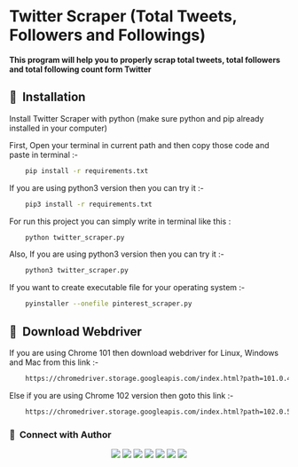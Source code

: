 
# **Twitter Scraper (Total Tweets, Followers and Followings)**

**This program will help you to properly scrap total tweets, total followers and total following count form Twitter**


## :link: &nbsp;Installation

Install Twitter Scraper with python (make sure python and pip already installed in your computer)

First, Open your terminal in current path and then copy those code and paste in terminal :-
```bash
    pip install -r requirements.txt
```
If you are using python3 version then you can try it :-
```bash
    pip3 install -r requirements.txt
```
For run this project you can simply write in terminal like this :
```bash
    python twitter_scraper.py
```
Also, If you are using python3 version then you can try it :-
```bash
    python3 twitter_scraper.py
```
If you want to create executable file for your operating system :-
```bash
    pyinstaller --onefile pinterest_scraper.py
```

## :link: &nbsp;Download Webdriver
If you are using Chrome 101 then download webdriver for Linux, Windows and Mac from this link :-
```bash
    https://chromedriver.storage.googleapis.com/index.html?path=101.0.4951.41/
```
Else if you are using Chrome 102 version then goto this link :-
```bash
    https://chromedriver.storage.googleapis.com/index.html?path=102.0.5005.27/
```
### :link: &nbsp;Connect with Author

<p align="center">
<a href="https://www.buymeacoffee.com/mdminhaz2003"><img src="https://img.shields.io/badge/-Buy me a coffee-000000?style=for-the-badge&logo=buymeacoffee&logoColor=yellow"/></a>
<a href="https://www.youtube.com/easycoding2021/"><img src="https://img.shields.io/badge/-Easy Coding-FF0000?style=for-the-badge&logo=YouTube&logoColor=white"/></a>
<a href="https://www.facebook.com/mdminhaz2003/"><img src="https://img.shields.io/badge/-Md. Minhaz-3423A6?style=for-the-badge&logo=Facebook&logoColor=white"/></a>
<a href="https://www.linkedin.com/in/mdminhaz2003/"><img src="https://img.shields.io/badge/-Md. Minhaz-0077B5?style=for-the-badge&logo=Linkedin&logoColor=white"/></a>
<a href="mailto:mdm047767@gmail.com"><img src="https://img.shields.io/badge/-Mail-D14836?style=for-the-badge&logo=Gmail&logoColor=white"/></a>
<a href="https://instagram.com/mdminhaz2003/"><img src="https://img.shields.io/badge/-Md. Minhaz-E4405F?style=for-the-badge&logo=Instagram&logoColor=white"/></a>
<a href="https://twitter.com/easycoding2021/"><img src="https://img.shields.io/badge/-Easy Coding-1DA1F2?style=for-the-badge&logo=twitter&logoColor=white"/></a>
</p>